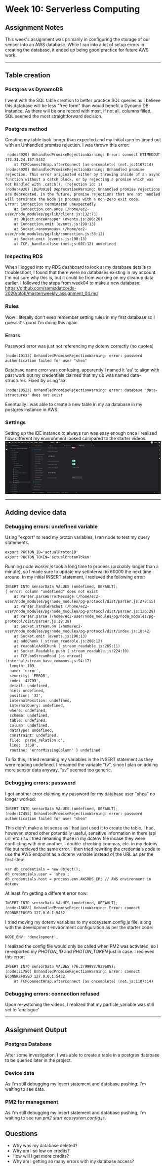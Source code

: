 # Week 10: Serverless Computing

## Assignment Notes 

This week's assignment was primarily in configuring the storage of our sensor into an AWS database. While I ran into a lot of setup errors in creating the database, it ended up being good practice for future AWS work.

***
## Table creation

### Postgres vs DynamoDB
I went with the SQL table creation to better practice SQL queries as I believe this database will be less "free form" than would benefit a Dynamo DB instance. As there will be one record with most, if not all, columns filled, SQL seemed the most straightforward decision.

### Postgres method
Creating my table took longer than expected and my initial queries timed out with an Unhandled promise rejection. I was thrown this error:

```
 node:4920) UnhandledPromiseRejectionWarning: Error: connect ETIMEDOUT 172.31.24.157:5432
    at TCPConnectWrap.afterConnect [as oncomplete] (net.js:1107:14)
(node:4920) UnhandledPromiseRejectionWarning: Unhandled promise rejection. This error originated either by throwing inside of an async function without a catch block, or by rejecting a promise which was not handled with .catch(). (rejection id: 1)
(node:4920) [DEP0018] DeprecationWarning: Unhandled promise rejections are deprecated. In the future, promise rejections that are not handled will terminate the Node.js process with a non-zero exit code.
Error: Connection terminated unexpectedly
    at Connection.con.once (/home/ec2-user/node_modules/pg/lib/client.js:132:73)
    at Object.onceWrapper (events.js:286:20)
    at Connection.emit (events.js:198:13)
    at Socket.<anonymous> (/home/ec2-user/node_modules/pg/lib/connection.js:58:12)
    at Socket.emit (events.js:198:13)
    at TCP._handle.close (net.js:607:12) undefined
```

### Inspecting RDS
When I logged into my RDS dashboard to look at my database details to troubleshoot, I found that there were no databases existing in my account. I'm not sure why this is, but it could be from working on my cleanup data earlier. I followed the steps from week04 to make a new database: https://github.com/samizdatco/ds-2020/blob/master/weekly_assignment_04.md


### Rules
Wow I literally don't even remember setting rules in my first database so I guess it's good I'm doing this again.

### Errors
Password error was just not referencing my dotenv correctly (no quotes)
```
(node:10132) UnhandledPromiseRejectionWarning: error: password authentication failed for user "shea"
```

Database name error was confusing, apparently I named it 'aa' to align with past work but my credentials claimed that my db was named data-structures. Fixed by using 'aa'.

```
(node:10523) UnhandledPromiseRejectionWarning: error: database "data-structures" does not exist
```

Eventually I was able to create a new table in my aa database in my postgres instance in AWS.

### Settings
Setting up the IDE instance to always run was easy enough once I realized how different my environment looked compared to the starter videos:
![IDE settings](images/IDE_settings.png "IDE settings")

***
## Adding device data

### Debugging errors: undefined variable
Using "export" to read my proton variables, I ran node to test my query statements. 

    export PHOTON_ID='actualProtonID'
    export PHOTON_TOKEN='actualProtonToken'

Running *node worker.js* took a long time to process (probably longer than a minute), so I made sure to update my setInterval to 60000 the next time around. In my initial INSERT statement, I recieved the following error:

    INSERT INTO sensorData VALUES (undefined, DEFAULT);
    { error: column "undefined" does not exist
        at Parser.parseErrorMessage (/home/ec2-user/node_modules/pg/node_modules/pg-protocol/dist/parser.js:278:15)
        at Parser.handlePacket (/home/ec2-user/node_modules/pg/node_modules/pg-protocol/dist/parser.js:126:29)
        at Parser.parse (/home/ec2-user/node_modules/pg/node_modules/pg-protocol/dist/parser.js:39:38)
        at Socket.stream.on (/home/ec2-user/node_modules/pg/node_modules/pg-protocol/dist/index.js:10:42)
        at Socket.emit (events.js:198:13)
        at addChunk (_stream_readable.js:288:12)
        at readableAddChunk (_stream_readable.js:269:11)
        at Socket.Readable.push (_stream_readable.js:224:10)
        at TCP.onStreamRead [as onread] (internal/stream_base_commons.js:94:17)
      length: 109,
      name: 'error',
      severity: 'ERROR',
      code: '42703',
      detail: undefined,
      hint: undefined,
      position: '32',
      internalPosition: undefined,
      internalQuery: undefined,
      where: undefined,
      schema: undefined,
      table: undefined,
      column: undefined,
      dataType: undefined,
      constraint: undefined,
      file: 'parse_relation.c',
      line: '3359',
      routine: 'errorMissingColumn' } undefined

To fix this, I tried renaming my variables in the INSERT statement as they were reading undefined. I renamed the variable "tv", since I plan on adding more sensor data anyway, "sv" seemed too generic. 

### Debugging errors: password
I got another error claiming my password for my database user "shea" no longer worked:

    INSERT INTO sensorData VALUES (undefined, DEFAULT);
    (node:17458) UnhandledPromiseRejectionWarning: error: password authentication failed for user "shea"

This didn't make a lot sense as I had just used it to create the table. I had, however, stored other potentially useful, sensitive information in there (api url, etc.) so I tried renaming those in my dotenv file incase they were conflicting with one another. I double-checking commas, etc. in my dotenv file but recieved the same error. I then tried rewriting the credentials code to use the AWS endpoint as a dotenv variable instead of the URL as per the first step:

    var db_credentials = new Object();
    db_credentials.user = 'shea';
    db_credentials.host = process.env.AWSRDS_EP; // AWS environment in dotenv

At least I'm getting a different error now:

    INSERT INTO sensorData VALUES (undefined, DEFAULT);
    (node:18688) UnhandledPromiseRejectionWarning: Error: connect ECONNREFUSED 127.0.0.1:5432

I tried moving my dotenv variables to my ecosystem.config.js file, along with the development environment configuration as per the starter code:
    
    NODE_ENV: 'development', 

I realized the config file would only be called when PM2 was activated, so I re-exported my *PHOTON_ID* and *PHOTON_TOKEN* just in case. I recieved this error:

    INSERT INTO sensorData VALUES (76.27999877929688);
    (node:21780) UnhandledPromiseRejectionWarning: Error: connect ECONNREFUSED 127.0.0.1:5432
        at TCPConnectWrap.afterConnect [as oncomplete] (net.js:1107:14)



### Debugging errors: connection refused
Upon re-watching the videos, I realized that my particle_variable was still set to 'analogue'

***
## Assignment Output

### Postgres Database
After some investigation, I was able to create a table in a postgres database to be queried later in the project. 

### Device data
As I'm still debugging my insert statement and database pushing, I'm waiting to see data.

### PM2 for management
As I'm still debugging my insert statement and database pushing, I'm waiting to see run *pm2 start ecosystem.config.js*.

## Questions
- Why was my database deleted?
- Why am I so low on credits?
- How will I get more credits?
- Why am I getting so many errors with my database access?